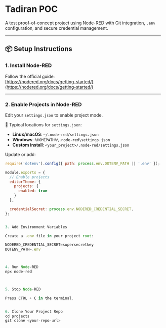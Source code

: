 # Tadiran POC

A test proof-of-concept project using Node-RED with Git integration, `.env` configuration, and secure credential management.

---

## 📦 Setup Instructions

### 1. Install Node-RED
Follow the official guide:  
[https://nodered.org/docs/getting-started/](https://nodered.org/docs/getting-started/)

---

### 2. Enable Projects in Node-RED
Edit your `settings.json` to enable project mode.

📂 Typical locations for `settings.json`:
- **Linux/macOS**: `~/.node-red/settings.json`
- **Windows**: `%HOMEPATH%\.node-red\settings.json`
- **Custom install**: `<your_project>/.node-red/settings.json`

Update or add:

```js
require('dotenv').config({ path: process.env.DOTENV_PATH || '.env' });

module.exports = {
  // Enable projects
  editorTheme: {
    projects: {
      enabled: true
    }
  },

  credentialSecret: process.env.NODERED_CREDENTIAL_SECRET,
};


3. Add Environment Variables

Create a .env file in your project root:

NODERED_CREDENTIAL_SECRET=supersecretkey
DOTENV_PATH=.env



4. Run Node-RED
npx node-red



5. Stop Node-RED

Press CTRL + C in the terminal.


6. Clone Your Project Repo
cd projects
git clone <your-repo-url>